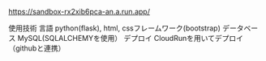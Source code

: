 https://sandbox-rx2xib6pca-an.a.run.app/

使用技術
言語
python(flask), html, cssフレームワーク(bootstrap)
データベース
MySQL(SQLALCHEMYを使用）
デプロイ
CloudRunを用いてデプロイ（githubと連携）
